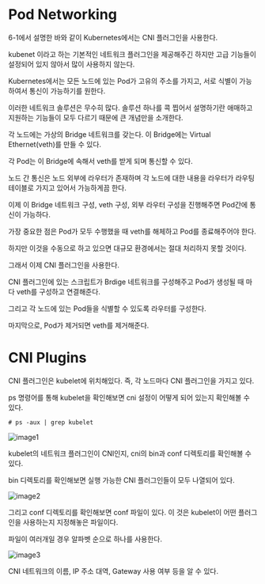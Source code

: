 # Pod Networking

6-1에서 설명한 바와 같이 Kubernetes에서는 CNI 플러그인을 사용한다.

kubenet 이라고 하는 기본적인 네트워크 플러그인을 제공해주긴 하지만 고급 기능들이 설정되어 있지 않아서 많이 사용하지 않는다.

Kubernetes에서는 모든 노드에 있는 Pod가 고유의 주소를 가지고, 서로 식별이 가능하여서 통신이 가능하기를 원한다.

이러한 네트워크 솔루션은 무수히 많다. 솔루션 하나를 콕 찝어서 설명하기란 애매하고 지원하는 기능들이 모두 다르기 때문에 큰 개념만을 소개한다.

각 노드에는 가상의 Bridge 네트워크를 갖는다. 이 Bridge에는 Virtual Ethernet(veth)를 만들 수 있다. 

각 Pod는 이 Bridge에 속해서 veth를 받게 되며 통신할 수 있다. 

노드 간 통신은 노드 외부에 라우터가 존재하며 각 노드에 대한 내용을 라우터가 라우팅 테이블로 가지고 있어서 가능하게끔 한다.

이제 이 Bridge 네트워크 구성, veth 구성, 외부 라우터 구성을 진행해주면 Pod간에 통신이 가능하다.

가장 중요한 점은 Pod가 모두 수행했을 때 veth를 해체하고 Pod를 종료해주어야 한다.

하지만 이것을 수동으로 하고 있으면 대규모 환경에서는 절대 처리하지 못할 것이다.

그래서 이제 CNI 플러그인을 사용한다.

CNI 플러그인에 있는 스크립트가 Brdige 네트워크를 구성해주고 Pod가 생성될 때 마다 veth를 구성하고 연결해준다.

그리고 각 노드에 있는 Pod들을 식별할 수 있도록 라우터를 구성한다.

마지막으로, Pod가 제거되면 veth를 제거해준다.

# CNI Plugins

CNI 플러그인은 kubelet에 위치해있다. 즉, 각 노드마다 CNI 플러그인을 가지고 있다.

ps 명령어를 통해 kubelet을 확인해보면 cni 설정이 어떻게 되어 있는지 확인해볼 수 있다.

```
# ps -aux | grep kubelet
```

![image1]()

kubelet의 네트워크 플러그인이 CNI인지, cni의 bin과 conf 디렉토리를 확인해볼 수 있다.

bin 디렉토리를 확인해보면 실행 가능한 CNI 플러그인들이 모두 나열되어 있다. 

![image2]()

그리고 conf 디렉토리를 확인해보면 conf 파일이 있다. 이 것은 kubelet이 어떤 플러그인을 사용하는지 지정해놓은 파일이다.

파일이 여러개일 경우 알파벳 순으로 하나를 사용한다.

![image3]()

CNI 네트워크의 이름, IP 주소 대역, Gateway 사용 여부 등을 알 수 있다.
